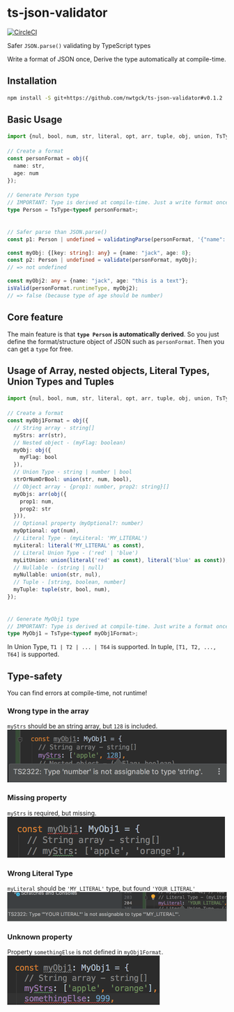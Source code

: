 # ts-json-validator
[![CircleCI](https://circleci.com/gh/nwtgck/ts-json-validator.svg?style=shield&circle-token=f91f04558f6a90694804aa0ba6347c3de3dd25d7)](https://circleci.com/gh/nwtgck/ts-json-validator)

Safer `JSON.parse()` validating by TypeScript types

Write a format of JSON once, Derive the type automatically at compile-time.

## Installation

```bash
npm install -S git+https://github.com/nwtgck/ts-json-validator#v0.1.2
```

## Basic Usage

```ts
import {nul, bool, num, str, literal, opt, arr, tuple, obj, union, TsType, validatingParse} from 'ts-json-validator';

// Create a format
const personFormat = obj({
  name: str,
  age: num
});

// Generate Person type
// IMPORTANT: Type is derived at compile-time. Just a write format once!
type Person = TsType<typeof personFormat>;


// Safer parse than JSON.parse()
const p1: Person | undefined = validatingParse(personFormat, '{"name": "jack", "age": 8}');
```


```ts
const myObj: {[key: string]: any} = {name: "jack", age: 8};
const p2: Person | undefined = validate(personFormat, myObj);
// => not undefined
```

```ts
const myObj2: any = {name: "jack", age: "this is a text"};
isValid(personFormat.runtimeType, myObj2);
// => false (because type of age should be number)
```

## Core feature

The main feature is that **`type Person` is automatically derived**. So you just define the format/structure object of JSON such as `personFormat`. Then you can get a `type` for free.

## Usage of Array, nested objects, Literal Types, Union Types and Tuples


```ts
import {nul, bool, num, str, literal, opt, arr, tuple, obj, union, TsType, validatingParse} from 'ts-json-validator';

// Create a format
const myObj1Format = obj({
  // String array - string[]
  myStrs: arr(str),
  // Nested object - (myFlag: boolean)
  myObj: obj({
    myFlag: bool
  }),
  // Union Type - string | number | bool
  strOrNumOrBool: union(str, num, bool),
  // Object array - {prop1: number, prop2: string}[]
  myObjs: arr(obj({
    prop1: num,
    prop2: str
  })),
  // Optional property（myOptional?: number）
  myOptional: opt(num),
  // Literal Type - (myLiteral: 'MY_LITERAL')
  myLiteral: literal('MY_LITERAL' as const),
  // Literal Union Type - ('red' | 'blue')
  myLitUnion: union(literal('red' as const), literal('blue' as const)),
  // Nullable - (string | null)
  myNullable: union(str, nul),
  // Tuple - [string, boolean, number]
  myTuple: tuple(str, bool, num),
});


// Generate MyObj1 type
// IMPORTANT: Type is derived at compile-time. Just write a format once!
type MyObj1 = TsType<typeof myObj1Format>;
```

In Union Type, `T1 | T2 | ... | T64` is supported. In tuple, `[T1, T2, ..., T64]` is supported.

## Type-safety

You can find errors at compile-time, not runtime!

### Wrong type in the array
`myStrs` should be an string array, but `128` is included.  
![](doc_assets/wrong-type-in-array.png)

### Missing property
`myStrs` is required, but missing.  
![](doc_assets/missing-property.png)

### Wrong Literal Type
`myLiteral` should be `'MY_LITERAL'` type, but found `'YOUR LITERAL'`  
![](doc_assets/wrong-literal-type.png)

### Unknown property
Property `somethingElse` is not defined in `myObj1Format`.  
![](doc_assets/unknown-property.png)
